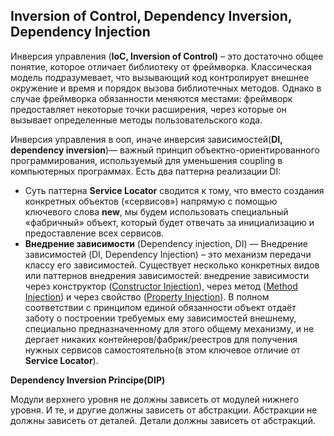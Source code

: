## Inversion of Control, Dependency Inversion, Dependency Injection

Инверсия управления (**IoC, Inversion of Control)** – это достаточно общее понятие, которое отличает библиотеку от фреймворка. Классическая модель подразумевает, что вызывающий код контролирует внешнее окружение и время и порядок вызова библиотечных методов. Однако в случае фреймворка обязанности меняются местами: фреймворк предоставляет некоторые точки расширения, через которые он вызывает определенные методы пользовательского кода.

Инверсия управления в ооп, иначе инверсия зависимостей(**DI, dependency inversion**)— важный принцип объектно-ориентированного программирования, используемый для уменьшения coupling в компьютерных программах. Есть два паттерна реализации DI:

- Суть паттерна **Service Locator** сводится к тому, что вместо создания конкретных объектов («сервисов») напрямую с помощью ключевого слова **new**, мы будем использовать специальный «фабричный» объект, который будет отвечать за инициализацию и предоставление всех сервисов.
- **Внедрение зависимости** (Dependency injection, DI) — Внедрение зависимостей (DI, Dependency Injection) – это механизм передачи классу его зависимостей. Существует несколько конкретных видов или паттернов внедрения зависимостей: внедрение зависимости через конструктор ([Constructor Injection](http://sergeyteplyakov.blogspot.com/2012/12/di-constructor-injection.html)), через метод ([Method Injection](http://sergeyteplyakov.blogspot.com/2013/02/di-method-injection.html)) и через свойство ([Property Injection](http://sergeyteplyakov.blogspot.com/2013/01/di-property-injection.html)). В полном соответствии с принципом единой обязанности объект отдаёт заботу о построении требуемых ему зависимостей внешнему, специально предназначенному для этого общему механизму, и не дергает никаких контейнеров/фабрик/реестров для получения нужных сервисов самостоятельно(в этом ключевое отличие от **Service Locator**).

**Dependency Inversion Principe(DIP)**

Модули верхнего уровня не должны зависеть от модулей нижнего уровня. И те, и другие должны зависеть от абстракции. Абстракции не должны зависеть от деталей. Детали должны зависеть от абстракций.